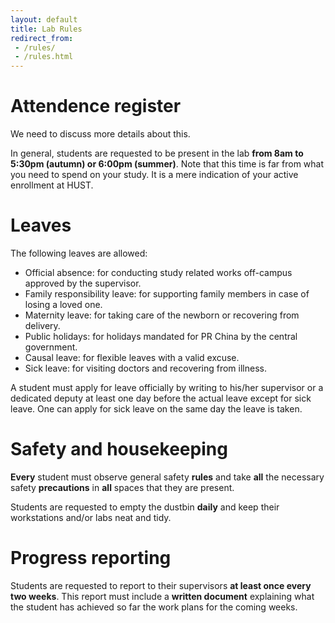 ```yaml
---
layout: default
title: Lab Rules
redirect_from: 
 - /rules/
 - /rules.html
---
```

# Attendence register
We need to discuss more details about this. 

In general, students are requested to be present in the lab **from 8am to 5:30pm (autumn) or 6:00pm (summer)**. Note that this time is far from what you need to spend on your study. It is a mere indication of your active enrollment at HUST.

# Leaves
The following leaves are allowed:
- Official absence: for conducting study related works off-campus approved by the supervisor.
- Family responsibility leave: for supporting family members in case of losing a loved one.
- Maternity leave: for taking care of the newborn or recovering from delivery.
- Public holidays: for holidays mandated for PR China by the central government.
- Causal leave: for flexible leaves with a valid excuse.
- Sick leave: for visiting doctors and recovering from illness.

A student must apply for leave officially by writing to his/her supervisor or a dedicated deputy at least one day before the actual leave except for sick leave. One can apply for sick leave on the same day the leave is taken.
# Safety and housekeeping
**Every** student must observe general safety **rules** and take **all** the necessary safety **precautions** in **all** spaces that they are present. 

Students are requested to empty the dustbin **daily** and keep their workstations and/or labs neat and tidy.
# Progress reporting
Students are requested to report to their supervisors **at least once every two weeks**. This report must include a **written document** explaining what the student has achieved so far the work plans for the coming weeks.